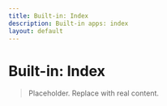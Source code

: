 ```yaml
---
title: Built-in: Index
description: Built-in apps: index
layout: default
---
```

# Built-in: Index

> Placeholder. Replace with real content.
